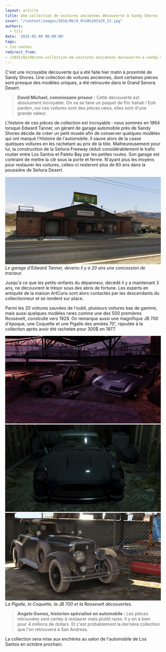 ```yaml
---
layout: article
title: Une collection de voitures anciennes découverte à Sandy Shores
cover: "/content/images/2016/06/0_0%20%281%29_21.jpg"
authors:
  - titi
date: '2015-02-09 00:00:00'
tags:
- los-santos
redirect_from:
- /2015/02/08/une-collection-de-voitures-anciennes-decouverte-a-sandy-shores
---
```


C'est une incroyable découverte qui a été faite hier matin à proximité de Sandy Shores. Une collection de voitures anciennes, dont certaines pièces sont presque des modèles uniques, a été retrouvée dans le Grand Senora Desert.

> **David Michael, commissaire priseur :** Cette découverte est absolument incroyable. On va se faire un paquet de fric hahah ! Euh pardon, oui ces voitures sont des pièces rares, elles sont d'une grande valeur.

L'histoire de ces pièces de collection est incroyable : nous sommes en 1964 lorsque Edward Tanner, un gérant de garage automobile près de Sandy Shores décide de créer un petit musée afin de conserver quelques modèles qui ont marqué l'Histoire de l'automobile. Il sauve alors de la casse quelques voitures en les rachetant au prix de la tôle. Malheureusement pour lui, la construction de la Señora Freeway réduit considérablement le trafic routier entre Los Santos et Paleto Bay par les petites routes. Son garage est contraint de mettre la clé sous la porte et ferme. N'ayant plus les moyens pour restaurer les voitures, celles-ci resteront plus de 60 ans dans la poussière de Señora Desert.

![Le garage d'Edward Tanner, devenu il y a 20 ans une concession de tracteur.](/content/images/2016/06/0_0%20%283%29_18.jpg)
_Le garage d'Edward Tanner, devenu il y a 20 ans une concession de tracteur._

Jusqu'à ce que les petits-enfants du dépanneur, décédé il y a maintenant 3 ans, ne découvrent le trésor sous des abris de fortune. Les experts en antiquité de la maison ArtCuris sont alors contactés par les descendants du collectionneur et se rendent sur place.

Parmi les 20 voitures sauvées de l'oubli, plusieurs voitures bas de gamme, mais aussi quelques modèles rares comme une des 500 premières Roosevelt, construite vers 1928. On remarque aussi une magnifique JB 700 d'époque, une Coquette et une Pigalle des années 70', rajoutée à la collection après avoir été rachetée pour 300$ en 1977.

![](/content/images/2016/06/0_0%20%282%29_17.jpg)
![](/content/images/2016/06/0_0_270.jpg)
![La Pigalle, la Coquette, la JB 700 et la Roosevelt découvertes.](/content/images/2016/06/0_0%20%281%29_20.jpg)
_La Pigalle, la Coquette, la JB 700 et la Roosevelt découvertes._

> **Angelo Gomez, historien spécialisé en automobile :** Les pièces retrouvées sont certes à restaurer mais plutôt rares. Il y en a bien pour 4 millions de dollars. Et c'est probablement la dernière collection que l'on retrouvera à San Andreas.

La collection sera mise aux enchères au salon de l'automobile de Los Santos en octobre prochain.